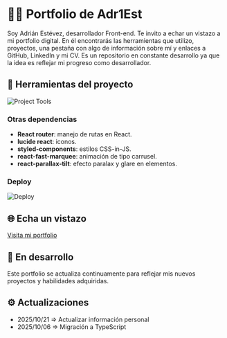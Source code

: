 # 👨‍💻 Portfolio de Adr1Est 
Soy Adrián Estévez, desarrollador Front-end.
Te invito a echar un vistazo a mi portfolio digital. En él encontrarás las herramientas que utilizo, proyectos, una pestaña con algo de información sobre mí y enlaces a GitHub, LinkedIn y mi CV.
Es un repositorio en constante desarrollo ya que la idea es reflejar mi progreso como desarrollador.

## 🔧 Herramientas del proyecto
![Project Tools](https://go-skill-icons.vercel.app/api/icons?i=vite,react,typescript,css,nodejs,npm,tailwind,framer,git,github)

### Otras dependencias
- **React router**: manejo de rutas en React.
- **lucide react**: iconos.
- **styled-components**: estilos CSS-in-JS.
- **react-fast-marquee**: animación de tipo carrusel.
- **react-parallax-tilt**: efecto paralax y glare en elementos.

### Deploy
![Deploy](https://go-skill-icons.vercel.app/api/icons?i=vercel)

## 🌐 Echa un vistazo
[Visita mi portfolio](https://adr1est-portfolio.vercel.app/) 

## 🔄 En desarrollo
Este portfolio se actualiza continuamente para reflejar mis nuevos proyectos y habilidades adquiridas.

## ⚙️ Actualizaciones
- 2025/10/21 => Actualizar información personal
- 2025/10/06 => Migración a TypeScript
